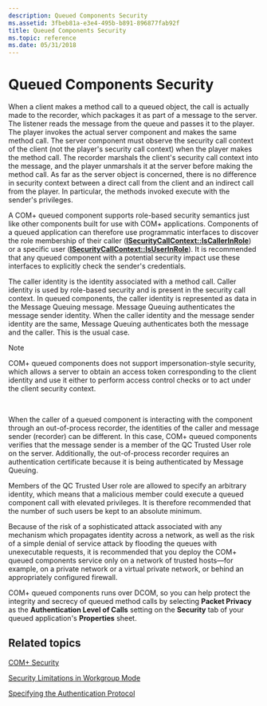 ```yaml
---
description: Queued Components Security
ms.assetid: 3fbeb81a-e3e4-495b-b891-896877fab92f
title: Queued Components Security
ms.topic: reference
ms.date: 05/31/2018
---
```


# Queued Components Security

When a client makes a method call to a queued object, the call is actually made to the recorder, which packages it as part of a message to the server. The listener reads the message from the queue and passes it to the player. The player invokes the actual server component and makes the same method call. The server component must observe the security call context of the client (not the player's security call context) when the player makes the method call. The recorder marshals the client's security call context into the message, and the player unmarshals it at the server before making the method call. As far as the server object is concerned, there is no difference in security context between a direct call from the client and an indirect call from the player. In particular, the methods invoked execute with the sender's privileges.

A COM+ queued component supports role-based security semantics just like other components built for use with COM+ applications. Components of a queued application can therefore use programmatic interfaces to discover the role membership of their caller ([**ISecurityCallContext::IsCallerInRole**](/windows/desktop/api/ComSvcs/nf-comsvcs-isecuritycallcontext-iscallerinrole)) or a specific user ([**ISecurityCallContext::IsUserInRole**](/windows/desktop/api/ComSvcs/nf-comsvcs-isecuritycallcontext-isuserinrole)). It is recommended that any queued component with a potential security impact use these interfaces to explicitly check the sender's credentials.

The caller identity is the identity associated with a method call. Caller identity is used by role-based security and is present in the security call context. In queued components, the caller identity is represented as data in the Message Queuing message. Message Queuing authenticates the message sender identity. When the caller identity and the message sender identity are the same, Message Queuing authenticates both the message and the caller. This is the usual case.

> [!Note]  
> COM+ queued components does not support impersonation-style security, which allows a server to obtain an access token corresponding to the client identity and use it either to perform access control checks or to act under the client security context.

 

When the caller of a queued component is interacting with the component through an out-of-process recorder, the identities of the caller and message sender (recorder) can be different. In this case, COM+ queued components verifies that the message sender is a member of the QC Trusted User role on the server. Additionally, the out-of-process recorder requires an authentication certificate because it is being authenticated by Message Queuing.

Members of the QC Trusted User role are allowed to specify an arbitrary identity, which means that a malicious member could execute a queued component call with elevated privileges. It is therefore recommended that the number of such users be kept to an absolute minimum.

Because of the risk of a sophisticated attack associated with any mechanism which propagates identity across a network, as well as the risk of a simple denial of service attack by flooding the queues with unexecutable requests, it is recommended that you deploy the COM+ queued components service only on a network of trusted hosts—for example, on a private network or a virtual private network, or behind an appropriately configured firewall.

COM+ queued components runs over DCOM, so you can help protect the integrity and secrecy of queued method calls by selecting **Packet Privacy** as the **Authentication Level of Calls** setting on the **Security** tab of your queued application's **Properties** sheet.

## Related topics

<dl> <dt>

[COM+ Security](com--security.md)
</dt> <dt>

[Security Limitations in Workgroup Mode](security-limitations-in-workgroup-mode.md)
</dt> <dt>

[Specifying the Authentication Protocol](specifying-the-authentication-protocol.md)
</dt> </dl>

 

 



